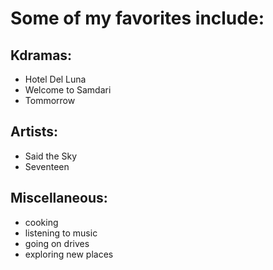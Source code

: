 # Some of my favorites include: #
## Kdramas: 
 + Hotel Del Luna 
 + Welcome to Samdari 
 + Tommorrow 
 
 ## Artists: 
  + Said the Sky 
  + Seventeen 
  
## Miscellaneous:
 + cooking 
 + listening to music 
 + going on drives 
 + exploring new places 
